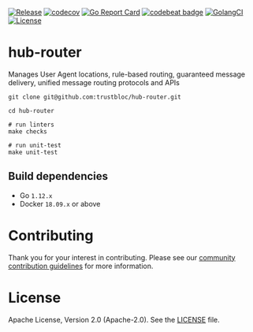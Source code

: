 
[![Release](https://img.shields.io/github/release/trustbloc/hub-router.svg?style=flat-square)](https://github.com/trustbloc/hub-router/releases/latest)
[![codecov](https://codecov.io/gh/trustbloc/hub-router/branch/master/graph/badge.svg)](https://codecov.io/gh/trustbloc/hub-router)
[![Go Report Card](https://goreportcard.com/badge/github.com/trustbloc/hub-router?style=flat-square)](https://goreportcard.com/report/github.com/trustbloc/hub-router)
[![codebeat badge](https://codebeat.co/badges/fad74203-ae47-4acf-a0be-dc22696df874)](https://codebeat.co/projects/github-com-trustbloc-hub-router-master)
[![GolangCI](https://golangci.com/badges/github.com/trustbloc/hub-router.svg)](https://golangci.com/r/github.com/trustbloc/hub-router)
[![License](https://img.shields.io/badge/License-Apache%202.0-blue.svg)](https://raw.githubusercontent.com/trustbloc/hub-router/master/LICENSE)

# hub-router
Manages User Agent locations, rule-based routing, guaranteed message delivery, unified message routing protocols and APIs

```
git clone git@github.com:trustbloc/hub-router.git

cd hub-router

# run linters
make checks

# run unit-test
make unit-test
```

## Build dependencies

* Go `1.12.x`
* Docker `18.09.x` or above

# Contributing
Thank you for your interest in contributing. Please see our [community contribution guidelines](https://github.com/trustbloc/community/blob/master/CONTRIBUTING.md) for more information.

# License
Apache License, Version 2.0 (Apache-2.0). See the [LICENSE](LICENSE) file.

